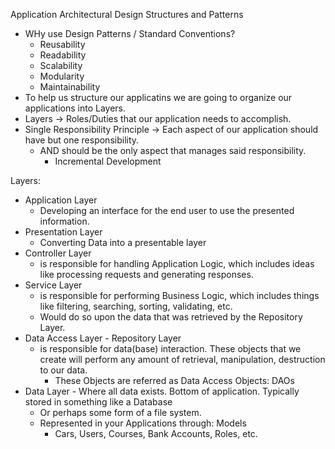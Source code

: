Application Architectural Design Structures and Patterns

- WHy use Design Patterns / Standard Conventions?
    - Reusability
    - Readability
    - Scalability
    - Modularity
    - Maintainability
- To help us structure our applicatins we are going to organize our applications into Layers. 
- Layers -> Roles/Duties that our application needs to accomplish.
- Single Responsibility Principle -> Each aspect of our application should have but one responsibility.
    - AND should be the only aspect that manages said responsibility. 
        -  Incremental Development

Layers:
- Application Layer
    - Developing an interface for the end user to use the presented information.
- Presentation Layer
    - Converting Data into a presentable layer
- Controller Layer
    - is responsible for handling Application Logic, which includes ideas like processing requests and generating responses.
- Service Layer
    - is responsible for performing Business Logic, which includes things like filtering, searching, sorting, validating, etc. 
    - Would do so upon the data that was retrieved by the Repository Layer. 
- Data Access Layer - Repository Layer
    - is responsible for data(base) interaction. These objects that we create will perform any amount of retrieval, manipulation, destruction to our data. 
        - These Objects are referred as Data Access Objects: DAOs
- Data Layer - Where all data exists. Bottom of application. Typically stored in something like a Database
    - Or perhaps some form of a file system. 
    - Represented in your Applications through: Models
        - Cars, Users, Courses, Bank Accounts, Roles, etc. 
